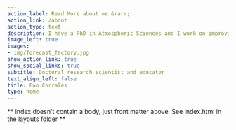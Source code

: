 ```yaml
---
action_label: Read More about me &rarr;
action_link: /about
action_type: text
description: I have a PhD in Atmospheric Sciences and I work on improving severe weather forecast in Argentina. I love teaching science and programming using evidence-based techniques centered on the students and their context. I'm also part of several communities of practice.
image_left: true
images:
- img/forecast_factory.jpg
show_action_link: true
show_social_links: true
subtitle: Doctoral research scientist and educator 
text_align_left: false
title: Pao Corrales
type: home
---
```


** index doesn't contain a body, just front matter above.
See index.html in the layouts folder **

